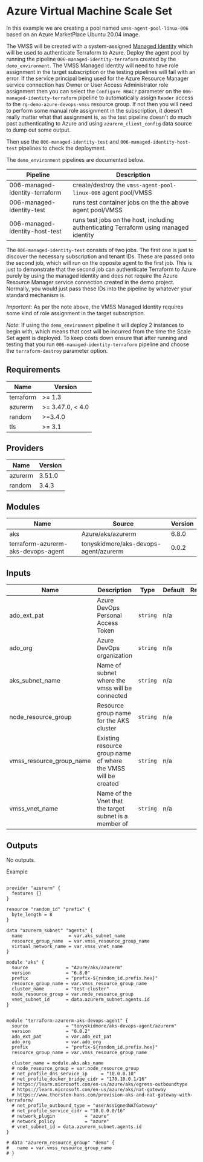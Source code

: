 # Azure Virtual Machine Scale Set

In this example we are creating a pool named `vmss-agent-pool-linux-006` based on an Azure MarketPlace Ubuntu 20.04 image.

The VMSS will be created with a system-assigned
[Managed Identity](https://devblogs.microsoft.com/devops/demystifying-service-principals-managed-identities/)
which will be used to authenticate Terraform to Azure.
Deploy the agent pool by running the pipeline `006-managed-identity-terraform` created by the `demo_environment`.
The VMSS Managed Identity will need to have role assignment in the target subscription or the testing pipelines
will fail with an error.  If the service principal being used for the Azure Resource Manager service connection
has Owner or User Access Administrator role assignment then you can select the `Configure RBAC?` parameter
on the `006-managed-identity-terraform` pipeline to automatically assign `Reader` access to the `rg-demo-azure-devops-vmss`
resource group.  If not then you will need to perform some manual role assignment in the subscription, it doesn't
really matter what that assignment is, as the test pipeline doesn't do much past authenticating to Azure
and using `azurerm_client_config` data source to dump out some output.

Then use the `006-managed-identity-test` and `006-managed-identity-host-test` pipelines to check the deployment.

The `demo_environment` pipelines are documented below.

| Pipeline                        | Description                                                                              |
|---------------------------------|------------------------------------------------------------------------------------------|
| 006-managed-identity-terraform  | create/destroy the `vmss-agent-pool-linux-006` agent pool/VMSS                           |
| 006-managed-identity-test       | runs test container jobs on the the above agent pool/VMSS                                |
| 006-managed-identity-host-test  | runs test jobs on the host, including authenticating Terraform using managed identity    |

The `006-managed-identity-test` consists of two jobs. The first one is just to discover the necessary subscription and tenant IDs.
These are passed onto the second job, which will run on the opposite agent to the first job.
This is just to demonstrate that the second job can authenticate Terraform to Azure purely by using the managed identity and does not
require the Azure Resource Manager service connection created in the demo project.
Normally, you would just pass these IDs into the pipeline by whatever your standard mechanism is.

_Important:_  As per the note above, the VMSS Managed Identity requires some kind of role assignment in the target subscription.

_Note_:
If using the `demo_environment` pipeline it will deploy 2 instances to begin with, which means that cost will be incurred from the time the Scale Set agent is deployed.
To keep costs down ensure that after running and testing that you run `006-managed-identity-terraform` pipeline and choose the `terraform-destroy` parameter option.


<!-- BEGIN_TF_DOCS -->

## Requirements

| Name | Version |
|------|---------|
| terraform | >= 1.3 |
| azurerm | >= 3.47.0, < 4.0 |
| random | >=3.4.0 |
| tls | >= 3.1 |
## Providers

| Name | Version |
|------|---------|
| azurerm | 3.51.0 |
| random | 3.4.3 |
## Modules

| Name | Source | Version |
|------|--------|---------|
| aks | Azure/aks/azurerm | 6.8.0 |
| terraform-azurerm-aks-devops-agent | tonyskidmore/aks-devops-agent/azurerm | 0.0.2 |
## Inputs

| Name | Description | Type | Default | Required |
|------|-------------|------|---------|:--------:|
| ado\_ext\_pat | Azure DevOps Personal Access Token | `string` | n/a | yes |
| ado\_org | Azure DevOps organization | `string` | n/a | yes |
| aks\_subnet\_name | Name of subnet where the vmss will be connected | `string` | n/a | yes |
| node\_resource\_group | Resource group name for the AKS cluster | `string` | n/a | yes |
| vmss\_resource\_group\_name | Existing resource group name of where the VMSS will be created | `string` | n/a | yes |
| vmss\_vnet\_name | Name of the Vnet that the target subnet is a member of | `string` | n/a | yes |
## Outputs

No outputs.

Example

```hcl

provider "azurerm" {
  features {}
}

resource "random_id" "prefix" {
  byte_length = 8
}

data "azurerm_subnet" "agents" {
  name                 = var.aks_subnet_name
  resource_group_name  = var.vmss_resource_group_name
  virtual_network_name = var.vmss_vnet_name
}

module "aks" {
  source              = "Azure/aks/azurerm"
  version             = "6.8.0"
  prefix              = "prefix-${random_id.prefix.hex}"
  resource_group_name = var.vmss_resource_group_name
  cluster_name        = "test-cluster"
  node_resource_group = var.node_resource_group
  vnet_subnet_id      = data.azurerm_subnet.agents.id
}


module "terraform-azurerm-aks-devops-agent" {
  source              = "tonyskidmore/aks-devops-agent/azurerm"
  version             = "0.0.2"
  ado_ext_pat         = var.ado_ext_pat
  ado_org             = var.ado_org
  prefix              = "prefix-${random_id.prefix.hex}"
  resource_group_name = var.vmss_resource_group_name

  cluster_name = module.aks.aks_name
  # node_resource_group = var.node_resource_group
  # net_profile_dns_service_ip     = "10.0.0.10"
  # net_profile_docker_bridge_cidr = "170.10.0.1/16"
  # https://learn.microsoft.com/en-us/azure/aks/egress-outboundtype
  # https://learn.microsoft.com/en-us/azure/aks/nat-gateway
  # https://www.thorsten-hans.com/provision-aks-and-nat-gateway-with-terraform/
  # net_profile_outbound_type = "userAssignedNATGateway"
  # net_profile_service_cidr = "10.0.0.0/16"
  # network_plugin           = "azure"
  # network_policy           = "azure"
  # vnet_subnet_id = data.azurerm_subnet.agents.id
}

# data "azurerm_resource_group" "demo" {
#   name = var.vmss_resource_group_name
# }
```
<!-- END_TF_DOCS -->
